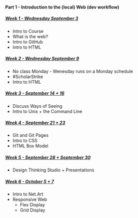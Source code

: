 #### Part 1 - Introduction to the (local) Web (dev workflow)
##### [Week 1 - Wednesday September 3](https://github.com/IDMNYU/webDev_C_Fall2020/wiki/Week-01)
* Intro to Course
* What is the web?
* Intro to GitHub
* Intro to HTML


##### [Week 2 - Wednesday September 9](https://github.com/IDMNYU/webDev_C_Fall2020/wiki/Week-02)
* No class Monday - Wenesday runs on a Monday schedule
* #ScholarStrike 
* Intro to HTML


##### [Week 3 - September 14 + 16](https://github.com/IDMNYU/webDev_C_Fall2020/wiki/Week-03)
* Discuss Ways of Seeing
* Intro to Unix + the Command Line

##### [Week 4 - September 21 + 23](https://github.com/IDMNYU/webDev_C_Fall2020/wiki/Week-04)
* Git and Git Pages
* Intro to CSS
* HTML Box Model


##### [Week 5 - September 28 + September 30](https://github.com/IDMNYU/webDev_C_Fall2020/wiki/Week-05)
* Design Thinking Studio + Presentations

##### [Week 6 - October 5 + 7](https://github.com/IDMNYU/webDev_C_Fall2020/wiki/Week-06)
* Intro to Net.Art
* Responsive Web 
  * Flex Display
  * Grid Display
